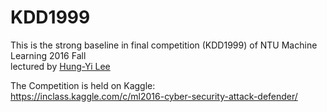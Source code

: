 # KDD1999
This is the strong baseline in final competition (KDD1999) of NTU Machine Learning 2016 Fall <br>
lectured by [Hung-Yi Lee](http://speech.ee.ntu.edu.tw/~tlkagk/)

The Competition is held on Kaggle: <br>
https://inclass.kaggle.com/c/ml2016-cyber-security-attack-defender/
